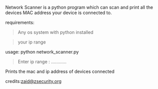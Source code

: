 Network Scanner is a python program which can scan and print all the devices MAC address your device is connected to.

requirements:

>Any os system with python installed

>your ip range

usage:
python network_scanner.py

>Enter ip range : ............

Prints the mac and ip address of devices connected

credits:zaid@zsecurity.org
